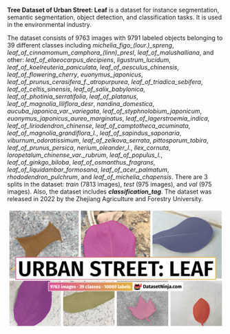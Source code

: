 **Tree Dataset of Urban Street: Leaf** is a dataset for instance segmentation, semantic segmentation, object detection, and classification tasks. It is used in the environmental industry. 

The dataset consists of 9763 images with 9791 labeled objects belonging to 39 different classes including *michelia_figo_(lour.)_spreng*, *leaf_of_cinnamomum_camphora_(linn)_presl*, *leaf_of_malushalliana*, and other: *leaf_of_elaeocarpus_decipiens*, *ligustrum_lucidum*, *leaf_of_koelreuteria_paniculata*, *leaf_of_aesculus_chinensis*, *leaf_of_flowering_cherry*, *euonymus_japonicus*, *leaf_of_prunus_cerasifera_f._atropurpurea*, *leaf_of_triadica_sebifera*, *leaf_of_celtis_sinensis*, *leaf_of_salix_babylonica*, *leaf_of_photinia_serratifolia*, *leaf_of_platanus*, *leaf_of_magnolia_liliflora_desr*, *nandina_domestica*, *aucuba_japonica_var._variegata*, *leaf_of_styphnolobium_japonicum*, *euonymus_japonicus_aureo_marginatus*, *leaf_of_lagerstroemia_indica*, *leaf_of_liriodendron_chinense*, *leaf_of_camptotheca_acuminata*, *leaf_of_magnolia_grandiflora_l.*, *leaf_of_sapindus_saponaria*, *viburnum_odoratissimum*, *leaf_of_zelkova_serrata*, *pittosporum_tobira*, *leaf_of_prunus_persica*, *nerium_oleander_l.*, *llex_cornuta*, *loropetalum_chinense_var._rubrum*, *leaf_of_populus_l.*, *leaf_of_ginkgo_biloba*, *leaf_of_osmanthus_fragrans*, *leaf_of_liquidambar_formosana*, *leaf_of_acer_palmatum*, *rhododendron_pulchrum*, and *leaf_of_michelia_chapensis*. There are 3 splits in the dataset: *train* (7813 images), *test* (975 images), and *val* (975 images). Also, the dataset includes ***classification_tag***. The dataset was released in 2022 by the Zhejiang Agriculture and Forestry University.

<img src="https://github.com/dataset-ninja/urban-street-leaf/raw/main/visualizations/poster.png">
